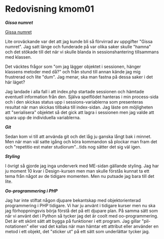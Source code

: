---
---
Redovisning kmom01
=========================

***Gissa numret***

[Gissa numret]( http://www.student.bth.se/~jolb15/dbwebb-kurser/oophp/me/kmom01/guess)

Lite oroväckande var det att jag kunde bli så förvirrad av uppgifter "Gissa numret". Jag satt länge och funderade på var olika saker skulle "hamna" och det stökade till det när vi skulle blanda in sessionshantering tillsammans med klassen.

Det väcktes frågor som "om jag lägger objektet i sessionen, hänger klassens metoder med då?" och från stund till annan kände jag mig frustrerad och lite "dum". Jag menar, ska man fastna på dessa saker i det här läget?

Jag landade i alla fall i att index.php startade sessionen och hämtade eventuell information från den. Själva spelflödet hanteras i min process-sida och i den skickas status upp i sessions-variablerna som presenteras resultat när man skickas tillbaka till index-sidan.
Jag läste om möjligheten att "serialisera" objektet så det gick att lagra i sessionen men jag valde att spara upp de individuella variablerna.

***Git***

Sedan kom vi till att använda git och det låg ju ganska långt bak i minnet. Men när man väl satte igång och köra kommandon så plockar man fram det och "repetitio est mater studiorum"...tids nog sätter det sig väl igen.

***Styling***

I övrigt så gjorde jag inga underverk med ME-sidan gällande styling. Jag har ju moment 10 kvar i Design-kursen men man skulle förstås kunnat ta ett tema från något av de tidigare momenten. Men nu putsade jag bara till det lite.

***Oo-programmering i PHP***

Jag har inte stiftat någon djupare bekantskap med objektorienterad programmering i PHP tidigare. Vi har ju använt i tidigare kurser men nu ska jag förhoppningsvis börja förstå det på ett djupare plan. På samma sätt som när vi använt det i Python så tycker jag det är coolt med oo-programmering. Det är ett skönt sätt att bygga på funktioner i ett program. Jag gillar "pil-notationen" eller vad det kallas när man hämtar ett attribut eller använder en metod i ett objekt, det "sticker ut" på ett sätt som underlättar tycker jag.
